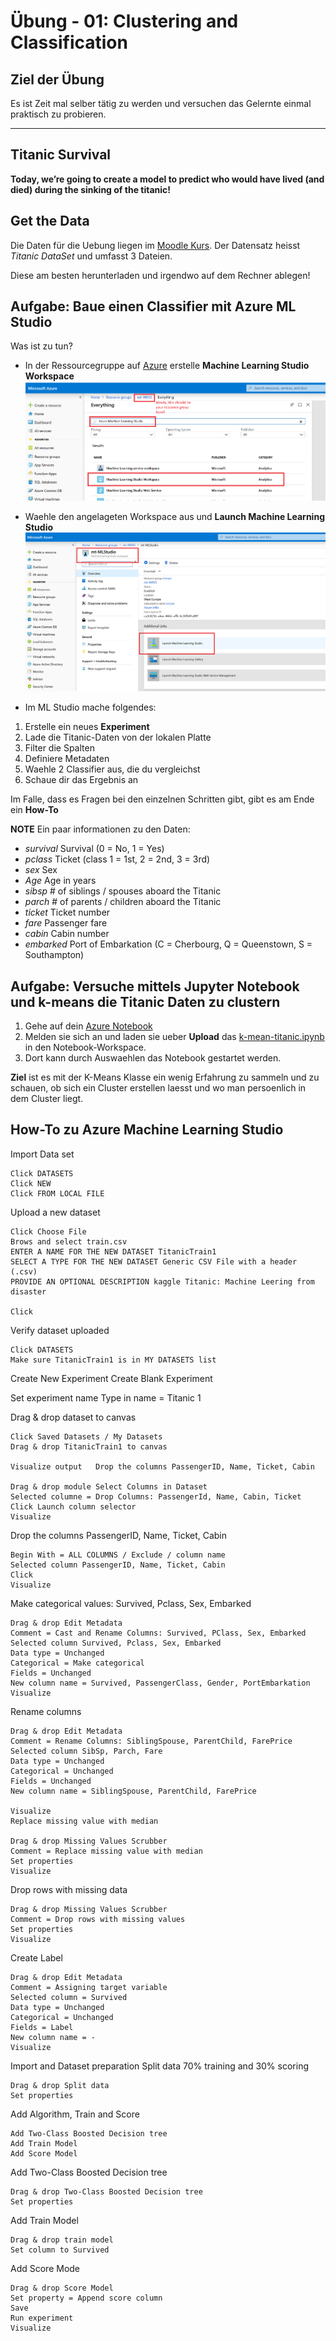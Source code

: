 # Übung - 01: Clustering and Classification

## Ziel der Übung

Es ist Zeit mal selber tätig zu werden und versuchen das Gelernte einmal praktisch zu probieren.

---

## Titanic Survival

**Today, we’re going to create a model to predict who would have lived (and died) during the sinking of the titanic!**

## Get the Data

Die Daten für die Uebung liegen im [Moodle Kurs](https://learning-campus.th-rosenheim.de/mod/folder/view.php?id=49481). Der Datensatz heisst _Titanic DataSet_ und umfasst 3 Dateien.

Diese am besten herunterladen und irgendwo auf dem Rechner ablegen!

## Aufgabe: Baue einen Classifier mit Azure ML Studio

Was ist zu tun?

- In der Ressourcegruppe auf [Azure](https://portal.azurer.com) erstelle **Machine Learning Studio Workspace**
![ML Studio Workspace](ml_studio_ws.png)

- Waehle den angelageten Workspace aus und **Launch Machine Learning Studio**
![ML Studio Workspace](ml_studio_select.png)

- Im ML Studio mache folgendes:

1. Erstelle ein neues **Experiment**
2. Lade die Titanic-Daten von der lokalen Platte
3. Filter die Spalten
4. Definiere Metadaten
5. Waehle 2 Classifier aus, die du vergleichst
6. Schaue dir das Ergebnis an


Im Falle, dass es Fragen bei den einzelnen Schritten gibt, gibt es am Ende ein **How-To**

**NOTE**
Ein paar informationen zu den Daten:

- _survival_ Survival (0 = No, 1 = Yes)
- _pclass_ Ticket (class 1 = 1st, 2 = 2nd, 3 = 3rd)
- _sex_ Sex 
- _Age_ Age in years
- _sibsp_ # of siblings / spouses aboard the Titanic
- _parch_ # of parents / children aboard the Titanic
- _ticket_ Ticket number
- _fare_ Passenger fare
- _cabin_ Cabin number
- _embarked_ Port of Embarkation (C = Cherbourg, Q = Queenstown, S = Southampton)



## Aufgabe: Versuche mittels Jupyter Notebook und k-means die Titanic Daten zu clustern

1. Gehe auf dein [Azure Notebook](https://notebooks.azure.com)
2. Melden sie sich an und laden sie ueber **Upload** das [k-mean-titanic.ipynb](k-means-titanic.ipynb) in den Notebook-Workspace.
3. Dort kann durch Auswaehlen das Notebook gestartet werden.

**Ziel** ist es mit der K-Means Klasse ein wenig Erfahrung zu sammeln und zu schauen, ob sich ein Cluster erstellen laesst und wo man persoenlich in dem Cluster liegt.



## How-To zu Azure Machine Learning Studio

Import Data set

    Click DATASETS
    Click NEW
    Click FROM LOCAL FILE

Upload a new dataset

    Click Choose File
    Brows and select train.csv
    ENTER A NAME FOR THE NEW DATASET TitanicTrain1
    SELECT A TYPE FOR THE NEW DATASET Generic CSV File with a header (.csv)
    PROVIDE AN OPTIONAL DESCRIPTION kaggle Titanic: Machine Leering from disaster

    Click

Verify dataset uploaded

    Click DATASETS
    Make sure TitanicTrain1 is in MY DATASETS list

Create New Experiment
Create Blank Experiment

Set experiment name
    Type in name = Titanic 1

Drag & drop dataset to canvas

    Click Saved Datasets / My Datasets
    Drag & drop TitanicTrain1 to canvas

    Visualize output   Drop the columns PassengerID, Name, Ticket, Cabin

    Drag & drop module Select Columns in Dataset
    Selected columne = Drop Columns: PassengerId, Name, Cabin, Ticket
    Click Launch column selector
    Visualize

Drop the columns PassengerID, Name, Ticket, Cabin

    Begin With = ALL COLUMNS / Exclude / column name
    Selected column PassengerID, Name, Ticket, Cabin
    Click
    Visualize

Make categorical values: Survived, Pclass, Sex, Embarked

    Drag & drop Edit Metadata
    Comment = Cast and Rename Columns: Survived, PClass, Sex, Embarked
    Selected column Survived, Pclass, Sex, Embarked
    Data type = Unchanged
    Categorical = Make categorical
    Fields = Unchanged
    New column name = Survived, PassengerClass, Gender, PortEmbarkation
    Visualize

Rename columns

    Drag & drop Edit Metadata
    Comment = Rename Columns: SiblingSpouse, ParentChild, FarePrice
    Selected column SibSp, Parch, Fare
    Data type = Unchanged
    Categorical = Unchanged
    Fields = Unchanged
    New column name = SiblingSpouse, ParentChild, FarePrice

    Visualize  
    Replace missing value with median

    Drag & drop Missing Values Scrubber
    Comment = Replace missing value with median
    Set properties
    Visualize

Drop rows with missing data

    Drag & drop Missing Values Scrubber
    Comment = Drop rows with missing values
    Set properties
    Visualize

Create Label

    Drag & drop Edit Metadata
    Comment = Assigning target variable
    Selected column = Survived
    Data type = Unchanged
    Categorical = Unchanged
    Fields = Label
    New column name = -
    Visualize

Import and Dataset preparation
Split data 70% training and 30% scoring

    Drag & drop Split data
    Set properties

Add Algorithm, Train and Score

    Add Two-Class Boosted Decision tree
    Add Train Model
    Add Score Model

Add Two-Class Boosted Decision tree

    Drag & drop Two-Class Boosted Decision tree
    Set properties

Add Train Model

    Drag & drop train model
    Set column to Survived

Add Score Mode

    Drag & drop Score Model
    Set property = Append score column
    Save
    Run experiment
    Visualize
